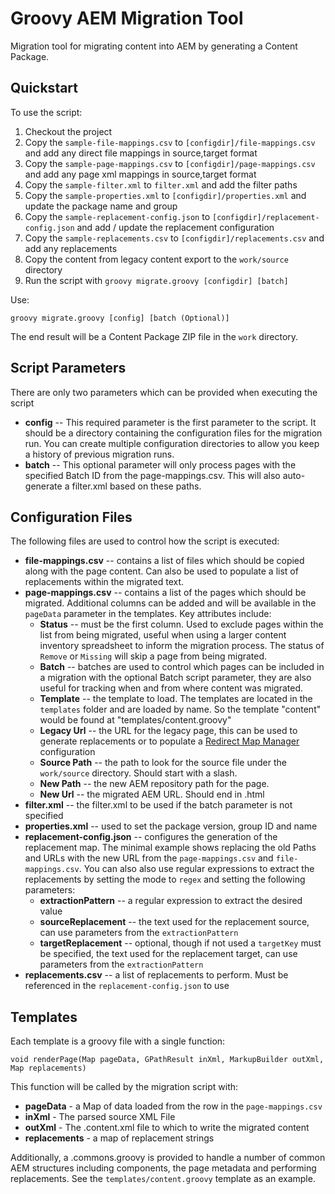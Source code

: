# Groovy AEM Migration Tool

Migration tool for migrating content into AEM by generating a Content Package.

## Quickstart

To use the script:

1. Checkout the project
2. Copy the `sample-file-mappings.csv` to `[configdir]/file-mappings.csv` and add any direct file mappings in source,target format
3. Copy the `sample-page-mappings.csv` to `[configdir]/page-mappings.csv` and add any page xml mappings in source,target format
4. Copy the `sample-filter.xml` to `filter.xml` and add the filter paths
5. Copy the `sample-properties.xml` to `[configdir]/properties.xml` and update the package name and group
6. Copy the `sample-replacement-config.json` to `[configdir]/replacement-config.json` and add / update the replacement configuration
7. Copy the `sample-replacements.csv` to `[configdir]/replacements.csv` and add any replacements
5. Copy the content from legacy content export to the `work/source` directory
6. Run the script with `groovy migrate.groovy [configdir] [batch]`

Use:

`groovy migrate.groovy [config] [batch (Optional)]`

The end result will be a Content Package ZIP file in the `work` directory.

## Script Parameters

There are only two parameters which can be provided when executing the script

 - **config** -- This required parameter is the first parameter to the script. It should be a directory containing the configuration files for the migration run. You can create multiple configuration directories to allow you keep a history of previous migration runs.
 - **batch** -- This optional parameter will only process pages with the specified Batch ID from the page-mappings.csv. This will also auto-generate a filter.xml based on these paths. 
 
## Configuration Files

The following files are used to control how the script is executed:

 - **file-mappings.csv** -- contains a list of files which should be copied along with the page content. Can also be used to populate a list of replacements within the migrated text.
 - **page-mappings.csv** -- contains a list of the pages which should be migrated. Additional columns can be added and will be available in the `pageData` parameter in the templates. Key attributes include:
    - **Status** -- must be the first column. Used to exclude pages within the list from being migrated, useful when using a larger content inventory spreadsheet to inform the migration process. The status of `Remove` or `Missing` will skip a page from being migrated.
    - **Batch** -- batches are used to control which pages can be included in a migration with the optional Batch script parameter, they are also useful for tracking when and from where content was migrated.
    - **Template** -- the template to load. The templates are located in the `templates` folder and are loaded by name. So the template "content" would be found at "templates/content.groovy"
    - **Legacy Url** -- the URL for the legacy page, this can be used to generate replacements or to populate a [Redirect Map Manager](https://adobe-consulting-services.github.io/acs-aem-commons/features/redirect-map-manager/index.html) configuration
    - **Source Path** -- the path to look for the source file under the `work/source` directory. Should start with a slash.
    - **New Path** -- the new AEM repository path for the page. 
    - **New Url** -- the migrated AEM URL. Should end in .html
 - **filter.xml** -- the filter.xml to be used if the batch parameter is not specified
 - **properties.xml** -- used to set the package version, group ID and name
 - **replacement-config.json** -- configures the generation of the replacement map. The minimal example shows replacing the old Paths and URLs with the new URL from the `page-mappings.csv` and `file-mappings.csv`. You can also also use regular expressions to extract the replacements by setting the mode to `regex` and setting the following parameters:
    - **extractionPattern** -- a regular expression to extract the desired value
    - **sourceReplacement** -- the text used for the replacement source, can use parameters from the `extractionPattern`
    - **targetReplacement** -- optional, though if not used a `targetKey` must be specified, the text used for the replacement target, can use parameters from the `extractionPattern`
 - **replacements.csv** -- a list of replacements to perform. Must be referenced in the `replacement-config.json` to use
 
## Templates

Each template is a groovy file with a single function:

    void renderPage(Map pageData, GPathResult inXml, MarkupBuilder outXml, Map replacements)

This function will be called by the migration script with:

 - **pageData** - a Map of data loaded from the row in the `page-mappings.csv`
 - **inXml** - The parsed source XML File
 - **outXml** - The .content.xml file to which to write the migrated content
 - **replacements** - a map of replacement strings
 
Additionally, a .commons.groovy is provided to handle a number of common AEM structures including components, the page metadata and performing replacements. See the `templates/content.groovy` template as an example.
